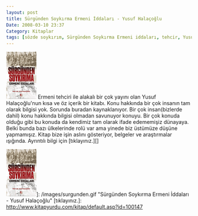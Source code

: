 ```yaml
---
layout: post
title: Sürgünden Soykırma Ermeni İddaları - Yusuf Halaçoğlu
Date: 2008-03-10 23:37
Category: Kitaplar
tags: [sözde soykırım, Sürgünden Soykırma Ermeni iddaları, tehcir, Yusuf Halaçoğlu]
---
```


<span class="kitap-resmi">![Sürgünden Soykırma Ermeni İddaları - Yusuf Halaçoğlu][]</span> Ermeni
tehciri ile alakalı bir çok yayını olan Yusuf Halaçoğlu'nun kısa ve öz
içerik bir kitabı. Konu hakkında bir çok insanın tam olarak bilgisi yok.
Sorunda buradan kaynaklanıyor. Bir çok insan(bizlerde dahil) konu
hakkında bilgisi olmadan savunuyor konuyu. Bir çok konuda olduğu gibi bu
konuda da kendimiz tam olarak ifade edememişiz dünayaya. Belki bunda
bazı ülkelerinde rolü var ama yinede biz üstümüze düşüne yapmamışız.
Kitap bize işin aslını gösteriyor, belgeler ve araştırmalar ışığında.
Ayrıntılı bilgi için [tıklayınız.][]

  [Sürgünden Soykırma Ermeni İddaları - Yusuf Halaçoğlu]: /images/surgunden.thumbnail.gif
  ![Sürgünden Soykırma Ermeni İddaları - Yusuf Halaçoğlu][]]: /images/surgunden.gif
    "Sürgünden Soykırma Ermeni İddaları - Yusuf Halaçoğlu"
  [tıklayınız.]: http://www.kitapyurdu.com/kitap/default.asp?id=100147
